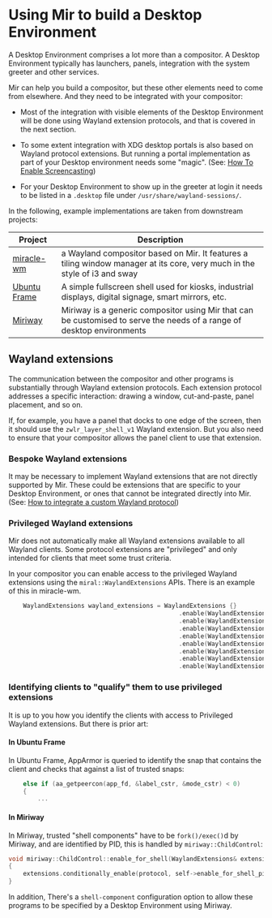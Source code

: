 # Using Mir to build a Desktop Environment

A Desktop Environment comprises a lot more than a compositor. A Desktop
Environment typically has launchers, panels, integration with the system 
greeter and other services.

Mir can help you build a compositor, but these other elements need to come
from elsewhere. And they need to be integrated with your compositor:

* Most of the integration with visible elements of the Desktop Environment will
be done using Wayland extension protocols, and that is covered in the next 
section.

* To some extent integration with XDG desktop portals is also based on Wayland
protocol extensions. But running a portal implementation as part of your 
Desktop environment needs some "magic".
(See: [How To Enable Screencasting](../how-to/how-to-enable-screencasting.md))

* For your Desktop Environment to show up in the greeter at login it needs to
be listed in a `.desktop` file under `/usr/share/wayland-sessions/`.

In the following, example implementations are taken from downstream projects:

Project | Description
   --   |   --
[miracle-wm](https://github.com/miracle-wm-org/miracle-wm)|a Wayland compositor based on Mir. It features a tiling window manager at its core, very much in the style of i3 and sway
[Ubuntu Frame](https://github.com/canonical/ubuntu-frame)|A simple fullscreen shell used for kiosks, industrial displays, digital signage, smart mirrors, etc.
[Miriway](https://github.com/Miriway/Miriway)|Miriway is a generic compositor using Mir that can be customised to serve the needs of a range of desktop environments

## Wayland extensions

The communication between the compositor and other programs is substantially
through Wayland extension protocols. Each extension protocol addresses a 
specific interaction: drawing a window, cut-and-paste, panel placement, 
and so on.

If, for example, you have a panel that docks to one edge of the screen, then it
should use the `zwlr_layer_shell_v1` Wayland extension. But you also need to 
ensure that your compositor allows the panel client to use that extension.

### Bespoke Wayland extensions

It may be necessary to implement Wayland extensions that are not directly
supported by Mir. These could be extensions that are specific to your Desktop
Environment, or ones that cannot be integrated directly into Mir. (See: [How to integrate a custom Wayland protocol](../how-to/how-to-integrate-a-custom-wayland-protocol.md))

### Privileged Wayland extensions

Mir does not automatically make all Wayland extensions available to all
Wayland clients. Some protocol extensions are "privileged" and only 
intended for clients that meet some trust criteria.

In your compositor you can enable access to the privileged Wayland 
extensions using the `miral::WaylandExtensions` APIs. There is an example
of this in miracle-wm.

```c++
    WaylandExtensions wayland_extensions = WaylandExtensions {}
                                               .enable(WaylandExtensions::zwlr_layer_shell_v1)
                                               .enable(WaylandExtensions::zwlr_foreign_toplevel_manager_v1)
                                               .enable(WaylandExtensions::zxdg_output_manager_v1)
                                               .enable(WaylandExtensions::zwp_virtual_keyboard_manager_v1)
                                               .enable(WaylandExtensions::zwlr_virtual_pointer_manager_v1)
                                               .enable(WaylandExtensions::zwp_input_method_manager_v2)
                                               .enable(WaylandExtensions::zwlr_screencopy_manager_v1)
                                               .enable(WaylandExtensions::ext_session_lock_manager_v1);
```

### Identifying clients to "qualify" them to use privileged extensions

It is up to you how you identify the clients with access to Privileged Wayland 
extensions. But there is prior art:

#### In Ubuntu Frame
In Ubuntu Frame, AppArmor is queried to identify the snap that contains the 
client and checks that against a list of trusted snaps:

```c++
    else if (aa_getpeercon(app_fd, &label_cstr, &mode_cstr) < 0)
    {
        ...
```

#### In Miriway
In Miriway, trusted "shell components" have to be `fork()/exec()`d 
by Miriway, and are identified by PID, this is handled by 
`miriway::ChildControl`:  

```c++
void miriway::ChildControl::enable_for_shell(WaylandExtensions& extensions, std::string const& protocol)
{
    extensions.conditionally_enable(protocol, self->enable_for_shell_pids);
}
```

In addition, There's a `shell-component` configuration option to allow 
these programs to be specified by a Desktop Environment using Miriway.
